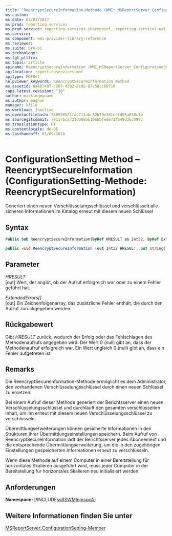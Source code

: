 ```yaml
---
title: 'ReencryptSecureInformation-Methode (WMI: MSReportServer_ConfigurationSetting) | Microsoft-Dokumentation'
ms.custom: 
ms.date: 03/01/2017
ms.prod: reporting-services
ms.prod_service: reporting-services-sharepoint, reporting-services-native
ms.service: 
ms.component: wmi-provider-library-reference
ms.reviewer: 
ms.suite: pro-bi
ms.technology: 
ms.tgt_pltfrm: 
ms.topic: article
apiname: ReencryptSecureInformation (WMI MSReportServer_ConfigurationSetting Class)
apilocation: reportingservices.mof
apitype: MOFDef
helpviewer_keywords: ReencryptSecureInformation method
ms.assetid: 8a487497-c207-45b2-8c92-87c58cc68716
caps.latest.revision: "18"
author: markingmyname
ms.author: maghan
manager: kfile
ms.workload: Inactive
ms.openlocfilehash: 76057652ffac711abc82b79e361eefd95a038c1b
ms.sourcegitcommit: 7e117bca721d008ab106bbfede72f649d3634993
ms.translationtype: HT
ms.contentlocale: de-DE
ms.lasthandoff: 01/09/2018
---
```

# <a name="configurationsetting-method---reencryptsecureinformation"></a>ConfigurationSetting Method – ReencryptSecureInformation (ConfigurationSetting-Methode: ReencryptSecureInformation)
  Generiert einen neuen Verschlüsselungsschlüssel und verschlüsselt alle sicheren Informationen im Katalog erneut mit diesem neuen Schlüssel  
  
## <a name="syntax"></a>Syntax  
  
```vb  
Public Sub ReencryptSecureInformation(ByRef HRESULT as Int32, ByRef ExtendedErrors() As String)  
```  
  
```csharp  
public void ReencryptSecureInformation (out Int32 HRESULT, out string[] ExtendedErrors);  
```  
  
## <a name="parameters"></a>Parameter  
 *HRESULT*  
 [out] Wert, der angibt, ob der Aufruf erfolgreich war oder zu einem Fehler geführt hat.  
  
 *ExtendedErrors[]*  
 [out] Ein Zeichenfolgenarray, das zusätzliche Fehler enthält, die durch den Aufruf zurückgegeben werden  
  
## <a name="return-value"></a>Rückgabewert  
 Gibt *HRESULT* zurück, wodurch der Erfolg oder das Fehlschlagen des Methodenaufrufs angegeben wird. Der Wert 0 (null) gibt an, dass der Methodenaufruf erfolgreich war. Ein Wert ungleich 0 (null) gibt an, dass ein Fehler aufgetreten ist.  
  
## <a name="remarks"></a>Remarks  
 Die ReencryptSecureInformation-Methode ermöglicht es dem Administrator, den vorhandenen Verschlüsselungsschlüssel durch einen neuen Schlüssel zu ersetzen.  
  
 Bei einem Aufruf dieser Methode generiert der Berichtsserver einen neuen Verschlüsselungsschlüssel und durchläuft den gesamten verschlüsselten Inhalt, um ihn erneut mit diesem neuen Verschlüsselungsschlüssel zu verschlüsseln.  
  
 Übermittlungserweiterungen können gesicherte Informationen in den Strukturen ihrer Übermittlungseinstellungen speichern. Beim Aufruf von ReencryptSecureInformation lädt der Berichtsserver jedes Abonnement und die entsprechende Übermittlungserweiterung, um die in den zugehörigen Einstellungen gespeicherten Informationen erneut zu verschlüsseln.  
  
 Wenn diese Methode auf einem Computer in einer Bereitstellung für horizontales Skalieren ausgeführt wird, muss jeder Computer in der Bereitstellung für horizontales Skalieren neu initialisiert werden.  
  
## <a name="requirements"></a>Anforderungen  
 **Namespace:** [!INCLUDE[ssRSWMInmspcA](../../includes/ssrswminmspca-md.md)]  
  
## <a name="see-also"></a>Weitere Informationen finden Sie unter  
 [MSReportServer_ConfigurationSetting-Member](../../reporting-services/wmi-provider-library-reference/msreportserver-configurationsetting-members.md)  
  
  
